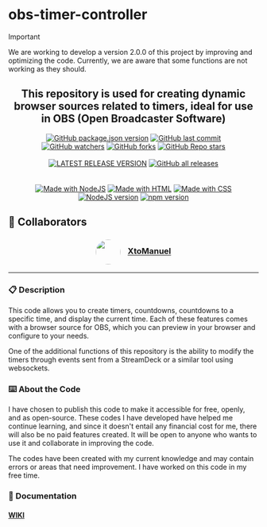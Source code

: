 # obs-timer-controller

> [!IMPORTANT]
> We are working to develop a version 2.0.0 of this project by improving and optimizing the code. Currently, we are aware that some functions are not working as they should.

<h2 align="center">This repository is used for creating dynamic browser sources related to timers, ideal for use in OBS (Open Broadcaster Software)</h2>

<div align="center">

[![GitHub package.json version](https://img.shields.io/github/package-json/v/BrowserSourcesForOBS/obs-timer-controller?style=for-the-badge)](https://github.com/BrowserSourcesForOBS/obs-timer-controller)
[![GitHub last commit](https://img.shields.io/github/last-commit/BrowserSourcesForOBS/obs-timer-controller?style=for-the-badge)](https://github.com/BrowserSourcesForOBS/obs-timer-controller)
<br>
[![GitHub watchers](https://img.shields.io/github/watchers/BrowserSourcesForOBS/obs-timer-controller?style=for-the-badge)](https://github.com/BrowserSourcesForOBS/obs-timer-controller)
[![GitHub forks](https://img.shields.io/github/forks/BrowserSourcesForOBS/obs-timer-controller?style=for-the-badge)](https://github.com/BrowserSourcesForOBS/obs-timer-controller)
[![GitHub Repo stars](https://img.shields.io/github/stars/BrowserSourcesForOBS/obs-timer-controller?style=for-the-badge)](https://github.com/BrowserSourcesForOBS/obs-timer-controller)
<br>
<br>
[![LATEST RELEASE VERSION](https://img.shields.io/github/v/tag/BrowserSourcesForOBS/obs-timer-controller?style=for-the-badge&label=LATEST%20RELEASE%20VERSION)](https://github.com/BrowserSourcesForOBS/obs-timer-controller/releases/latest)
[![GitHub all releases](https://img.shields.io/github/downloads/BrowserSourcesForOBS/obs-timer-controller/total?style=for-the-badge)](https://github.com/BrowserSourcesForOBS/obs-timer-controller/releases/latest)
<br>
<br>
<br>
[![Made with NodeJS](https://img.shields.io/badge/MADE%20WITH-NodeJS-yellow?style=for-the-badge&logo=javascript)](https://nodejs.org/en)
[![Made with HTML](https://img.shields.io/badge/MADE%20WITH-HTML-orange?style=for-the-badge&logo=html5)](https://github.com/BrowserSourcesForOBS/obs-timer-controller)
[![Made with CSS](https://img.shields.io/badge/MADE%20WITH-CSS-blue?style=for-the-badge&logo=css3)](https://github.com/BrowserSourcesForOBS/obs-timer-controller)
<br>
[![NodeJS version](https://img.shields.io/badge/VERSION-20.14.0%20LTS-yellow?style=for-the-badge&logo=javascript)](https://nodejs.org/en/download)
[![npm version](https://img.shields.io/badge/VERSION-10.8.1-red?style=for-the-badge&logo=npm)](https://www.npmjs.com/)

</div>

## :busts_in_silhouette: Collaborators

<div align="center"><h3><a href="https://github.com/XtoMHA96"><img src="https://github.com/XtoMHA96.png?size=50" alt="" style="vertical-align:middle; border-radius:50%" height="50"></a><span style="display:inline-block; width: 10px;"></span> <a href="https://github.com/XtoMHA96"><b>XtoManuel</b></a></h3></div>
<!--&nbsp;&nbsp;&nbsp;&nbsp;-->

---

### :clipboard: Description

This code allows you to create timers, countdowns, countdowns to a specific time, and display the current time. Each of these features comes with a browser source for OBS, which you can preview in your browser and configure to your needs.

One of the additional functions of this repository is the ability to modify the timers through events sent from a StreamDeck or a similar tool using websockets.

### :keyboard: About the Code

I have chosen to publish this code to make it accessible for free, openly, and as open-source. These codes I have developed have helped me continue learning, and since it doesn't entail any financial cost for me, there will also be no paid features created. It will be open to anyone who wants to use it and collaborate in improving the code.

The codes have been created with my current knowledge and may contain errors or areas that need improvement. I have worked on this code in my free time.

### :book: Documentation

#### [WIKI](https://github.com/BrowserSourcesForOBS/obs-timer-controller/wiki "WIKI")
